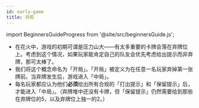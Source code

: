 ```yaml
---
id: early-game
title: 开局
---
```


import BeginnersGuideProgress from '@site/src/beginnersGuide.js';

<BeginnersGuideProgress id="early-game" />

- 在花火中，游戏的初期可谓是压力山大——有太多重要的卡牌会落在弃牌位上。考虑到这个情况，如果玩家能肯定自己的队友会优先考虑给出提示而非弃牌，那可太棒了。
- 我们将这个概念命名为「开局」。「开局」被定义为在任意一名玩家弃掉第一张牌前。当弃牌发生后，游戏进入「中局」。
- 每名玩家都应认为他们**必须**给出所有合规的「打出提示」和「保留提示」后，才能进入「中局」。（弃牌堆中还没有卡牌，但「保留提示」仍然需要给到那些在弃牌位的5，以及弃牌位上独一的2。）
